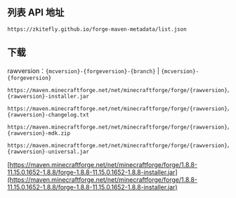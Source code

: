 ## 列表 API 地址

```
https://zkitefly.github.io/forge-maven-metadata/list.json
```

## 下载

rawversion：`{mcversion}-{forgeversion}-{branch}` | `{mcversion}-{forgeversion}`


```
https://maven.minecraftforge.net/net/minecraftforge/forge/{rawversion}/forge-{rawversion}-installer.jar
```

```
https://maven.minecraftforge.net/net/minecraftforge/forge/{rawversion}/forge-{rawversion}-changelog.txt
```

```
https://maven.minecraftforge.net/net/minecraftforge/forge/{rawversion}/forge-{rawversion}-mdk.zip
```

```
https://maven.minecraftforge.net/net/minecraftforge/forge/{rawversion}/forge-{rawversion}-universal.jar
```

[https://maven.minecraftforge.net/net/minecraftforge/forge/1.8.8-11.15.0.1652-1.8.8/forge-1.8.8-11.15.0.1652-1.8.8-installer.jar](https://maven.minecraftforge.net/net/minecraftforge/forge/1.8.8-11.15.0.1652-1.8.8/forge-1.8.8-11.15.0.1652-1.8.8-installer.jar)